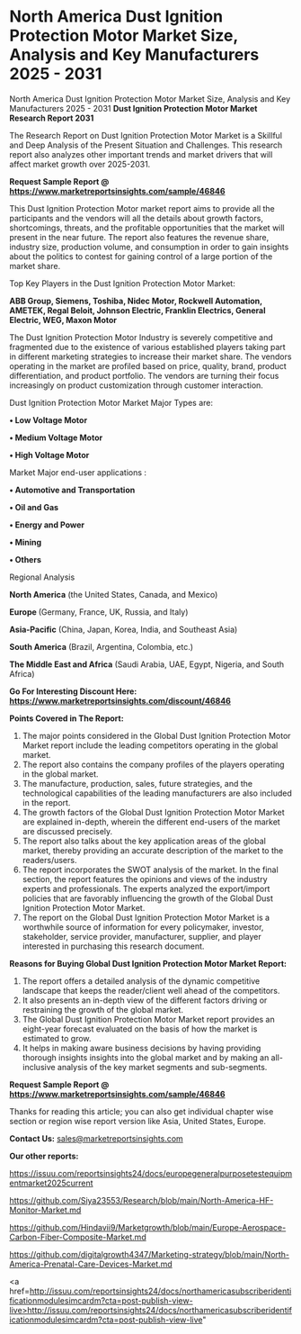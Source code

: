 # North America Dust Ignition Protection Motor Market Size, Analysis and Key Manufacturers 2025 - 2031
North America Dust Ignition Protection Motor Market Size, Analysis and Key Manufacturers 2025 - 2031
<strong>Dust Ignition Protection Motor Market Research Report 2031</strong>

The Research Report on Dust Ignition Protection Motor Market is a Skillful and Deep Analysis of the Present Situation and Challenges. This research report also analyzes other important trends and market drivers that will affect market growth over 2025-2031.

<strong>Request Sample Report @ <a href=https://www.marketreportsinsights.com/sample/46846>https://www.marketreportsinsights.com/sample/46846</a></strong>

This Dust Ignition Protection Motor market report aims to provide all the participants and the vendors will all the details about growth factors, shortcomings, threats, and the profitable opportunities that the market will present in the near future. The report also features the revenue share, industry size, production volume, and consumption in order to gain insights about the politics to contest for gaining control of a large portion of the market share.

Top Key Players in the Dust Ignition Protection Motor Market:

<strong>ABB Group, Siemens, Toshiba, Nidec Motor, Rockwell Automation, AMETEK, Regal Beloit, Johnson Electric, Franklin Electrics, General Electric, WEG, Maxon Motor</strong>

The Dust Ignition Protection Motor Industry is severely competitive and fragmented due to the existence of various established players taking part in different marketing strategies to increase their market share. The vendors operating in the market are profiled based on price, quality, brand, product differentiation, and product portfolio. The vendors are turning their focus increasingly on product customization through customer interaction.

Dust Ignition Protection Motor Market Major Types are:

<strong>•  Low Voltage Motor

•  Medium Voltage Motor

•  High Voltage Motor</strong>

Market Major end-user applications :

<strong>•  Automotive and Transportation

•  Oil and Gas

•  Energy and Power

•  Mining

•  Others</strong>

Regional Analysis

</u><strong><b>North America</b></strong> (the United States, Canada, and Mexico)

<strong><b>Europe </b></strong>(Germany, France, UK, Russia, and Italy)

<strong><b>Asia-Pacific</b></strong> (China, Japan, Korea, India, and Southeast Asia)

<strong><b>South America</b></strong> (Brazil, Argentina, Colombia, etc.)

<strong><b>The Middle East and Africa</b></strong> (Saudi Arabia, UAE, Egypt, Nigeria, and South Africa)

<strong>Go For Interesting Discount Here: <a href=https://www.marketreportsinsights.com/discount/46846>https://www.marketreportsinsights.com/discount/46846</a></strong>

<strong>Points Covered in The Report:</strong>
<ol>
  <li>The major points considered in the Global Dust Ignition Protection Motor Market report include the leading competitors operating in the global market.</li>
  <li>The report also contains the company profiles of the players operating in the global market.</li>
  <li>The manufacture, production, sales, future strategies, and the technological capabilities of the leading manufacturers are also included in the report.</li>
  <li>The growth factors of the Global Dust Ignition Protection Motor Market are explained in-depth, wherein the different end-users of the market are discussed precisely.</li>
  <li>The report also talks about the key application areas of the global market, thereby providing an accurate description of the market to the readers/users.</li>
  <li>The report incorporates the SWOT analysis of the market. In the final section, the report features the opinions and views of the industry experts and professionals. The experts analyzed the export/import policies that are favorably influencing the growth of the Global Dust Ignition Protection Motor Market.</li>
  <li>The report on the Global Dust Ignition Protection Motor Market is a worthwhile source of information for every policymaker, investor, stakeholder, service provider, manufacturer, supplier, and player interested in purchasing this research document.</li>
</ol>
<strong>Reasons for Buying Global Dust Ignition Protection Motor Market Report:</strong>

<ol>
  <li>The report offers a detailed analysis of the dynamic competitive landscape that keeps the reader/client well ahead of the competitors.</li>
  <li>It also presents an in-depth view of the different factors driving or restraining the growth of the global market.</li>
  <li>The Global Dust Ignition Protection Motor Market report provides an eight-year forecast evaluated on the basis of how the market is estimated to grow.</li>
  <li>It helps in making aware business decisions by having providing thorough insights insights into the global market and by making an all-inclusive analysis of the key market segments and sub-segments.</li>
</ol>
<strong>Request Sample Report @ <a href=https://www.marketreportsinsights.com/sample/46846>https://www.marketreportsinsights.com/sample/46846</a></strong>


Thanks for reading this article; you can also get individual chapter wise section or region wise report version like Asia, United States, Europe.

<strong>Contact Us:</strong>
sales@marketreportsinsights.com

<strong>Our other reports:</strong>

<a href=https://issuu.com/reportsinsights24/docs/europegeneralpurposetestequipmentmarket2025current>https://issuu.com/reportsinsights24/docs/europegeneralpurposetestequipmentmarket2025current</a>

<a href=https://github.com/Siya23553/Research/blob/main/North-America-HF-Monitor-Market.md>https://github.com/Siya23553/Research/blob/main/North-America-HF-Monitor-Market.md</a>

<a href=https://github.com/Hindavii9/Marketgrowth/blob/main/Europe-Aerospace-Carbon-Fiber-Composite-Market.md>https://github.com/Hindavii9/Marketgrowth/blob/main/Europe-Aerospace-Carbon-Fiber-Composite-Market.md</a>

<a href=https://github.com/digitalgrowth4347/Marketing-strategy/blob/main/North-America-Prenatal-Care-Devices-Market.md>https://github.com/digitalgrowth4347/Marketing-strategy/blob/main/North-America-Prenatal-Care-Devices-Market.md</a>

<a href=http://issuu.com/reportsinsights24/docs/northamericasubscriberidentificationmodulesimcardm?cta=post-publish-view-live>http://issuu.com/reportsinsights24/docs/northamericasubscriberidentificationmodulesimcardm?cta=post-publish-view-live</a>"
